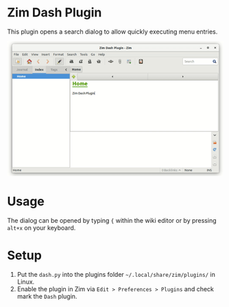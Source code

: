 # Zim Dash Plugin

This plugin opens a search dialog to allow quickly executing menu entries.

![Zim Dash Plugin](zim-plugin-dash.gif)


# Usage

The dialog can be opened by typing ```{``` within the wiki editor or by
pressing ```alt+x``` on your keyboard. 

# Setup

1. Put the `dash.py` into the plugins folder `~/.local/share/zim/plugins/` in Linux.
2. Enable the plugin in Zim via `Edit > Preferences > Plugins` and check mark the `Dash` plugin.


